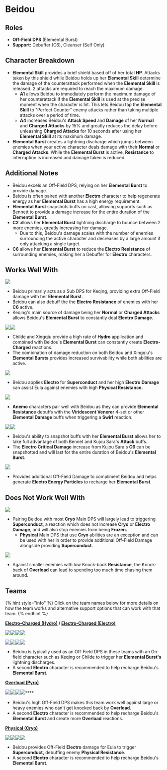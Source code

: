 # Beidou

## Roles

* **Off-Field DPS** (Elemental Burst)
* **Support:** Debuffer (C6), Cleanser (Self Only)

## Character Breakdown

* **Elemental Skill** provides a brief shield based off of her total **HP**. Attacks taken by this shield while Beidou holds up her **Elemental Skill** determine the damage of the counterattack performed when the **Elemental Skill** is released. 2 attacks are required to reach the maximum damage.
  * **A1** allows Beidou to immediately perform the maximum damage of her counterattack if the **Elemental Skill** is used at the precise moment when the character is hit. This lets Beidou tap the **Elemental Skill** to "Perfect Counter" enemy attacks rather than taking multiple attacks over a period of time.
  * **A4** increases Beidou's **Attack Speed** and **Damage** of her **Normal** and **Charged Attacks** by 15% and greatly reduces the delay before unleashing **Charged Attacks** for 10 seconds after using her **Elemental Skill** at its maximum damage.
* **Elemental Burst** creates a lightning discharge which jumps between enemies when your active character deals damage with their **Normal** or **Charged Attacks**. While the **Elemental Burst** is active, **Resistance** to interruption is increased and damage taken is reduced.

## Additional Notes

* Beidou excels an Off-Field DPS, relying on her **Elemental Burst** to provide damage.
* Beidou is often paired with another **Electro** character to help regenerate energy as her **Elemental Burst** has a high energy requirement.
* **Elemental Burst** snapshots buffs on cast, allowing supports such as Bennett to provide a damage increase for the entire duration of the **Elemental Burst.**
* **C2** allows her **Elemental Burst** lightning discharge to bounce between 2 more enemies, greatly increasing her damage.
  * Due to this, Beidou's damage scales with the number of enemies surrounding the active character and decreases by a large amount if only attacking a single target.
* **C6** allows her **Elemental Burst** to reduce the **Electro** **Resistance** of surrounding enemies, making her a Debuffer for **Electro** characters.

## Works Well With

![](../../.gitbook/assets/UI\_AvatarIcon\_Keqing.png)

* Beidou primarily acts as a Sub DPS for Keqing, providing extra Off-Field damage with her **Elemental Burst**.
* Beidou can also debuff the the **Electro** **Resistance** of enemies with her **C6** active.
* Keqing's main source of damage being her **Normal** or **Charged Attacks** allows Beidou's **Elemental Burst** to constantly deal **Electro** **Damage**.

![](../../.gitbook/assets/UI\_AvatarIcon\_Tartaglia.png)![](../../.gitbook/assets/UI\_AvatarIcon\_Xingqiu.png)

* Childe and Xingqiu provide a high rate of **Hydro** application and combined with Beidou's **Elemental Burst** can constantly create **Electro-Charged** reactions.
* The combination of damage reduction on both Beidou and Xingqiu's **Elemental Bursts** provides increased survivability while both abilities are active.

![](../../.gitbook/assets/UI\_AvatarIcon\_Eula.png)

* Beidou applies **Electro** for **Superconduct** and her high **Electro** **Damage** can assist Eula against enemies with high **Physical Resistance.**

![](../../.gitbook/assets/Element\_Anemo.webp)

* **Anemo** characters pair well with Beidou as they can provide **Elemental Resistance** debuffs with the **Viridescent Venerer** 4-set or other **Elemental Damage** buffs when triggering a **Swirl** reaction.

![](../../.gitbook/assets/UI\_AvatarIcon\_Bennett.png)![](../../.gitbook/assets/UI\_AvatarIcon\_Sara.png)

* Beidou's ability to snapshot buffs with her **Elemental Burst** allows her to take full advantage of both Bennet and Kujou Sara's **Attack** buffs.
* The **Electro Critical Damage** increase from Kujou Sara's **C6** can be snapshotted and will last for the entire duration of Beidou's **Elemental Burst**.

![](../../.gitbook/assets/UI\_AvatarIcon\_Fischl.png)

* Provides additional Off-Field Damage to compliment Beidou and helps generate **Electro Energy Particles** to recharge her **Elemental Burst**.

## Does Not Work Well With

![](../../.gitbook/assets/Element\_Cryo.webp)

* Pairing Beidou with most **Cryo** Main DPS will largely lead to triggering **Superconduct**, a reaction which does not increase **Cryo** or **Electro** **Damage**, and will also stop enemies from being **Frozen.**
  * **Physical** Main DPS that use **Cryo** abilities are an exception and can be used with her in order to provide additional Off-Field Damage alongside providing **Superconduct**.

![](../../.gitbook/assets/Element\_Pyro.webp)

* Against smaller enemies with low Knock-back **Resistance**, the Knock-back of **Overload** can lead to spending too much time chasing them around.

## Teams

{% hint style="info" %}
Click on the team names below for more details on how the team works and alternative support options that can work with that team.
{% endhint %}

****[**Electro-Charged (Hydro)**](../../teams/electro-charged-hydro.md) **/** [**Electro-Charged (Electro)**](../../teams/electro-charged.md)****

![](../../.gitbook/assets/UI\_AvatarIcon\_Keqing.png)![](../../.gitbook/assets/UI\_AvatarIcon\_Xingqiu.png)![](../../.gitbook/assets/UI\_AvatarIcon\_Beidou.png)![](../../.gitbook/assets/UI\_AvatarIcon\_Bennett.png)

![](../../.gitbook/assets/UI\_AvatarIcon\_Tartaglia.png)![](../../.gitbook/assets/UI\_AvatarIcon\_Beidou.png)![](../../.gitbook/assets/UI\_AvatarIcon\_Fischl.png)![](../../.gitbook/assets/UI\_AvatarIcon\_Bennett.png)

* Beidou is typically used as an Off-Field DPS in these teams with an On-field character such as Keqing or Childe to trigger her **Elemental Burst's** lightning discharges.
* A second **Electro** character is recommended to help recharge Beidou's **Elemental Burst**.

****[**Overload (Pyro)**](../../teams/overload.md)****

****![](../../.gitbook/assets/UI\_AvatarIcon\_Yoimiya.png)****![](../../.gitbook/assets/UI\_AvatarIcon\_Beidou.png)****![](../../.gitbook/assets/UI\_AvatarIcon\_Fischl.png)****![](../../.gitbook/assets/UI\_AvatarIcon\_Bennett.png)****

* Beidou's high Off-Field DPS makes this team work well against large or heavy enemies who can't get knocked back by **Overload**.
* A second **Electro** character is recommended to help recharge Beidou's **Elemental Burst** and create more **Overload** reactions.

****[**Physical (Cryo)**](../../teams/physical-cryo.md)****

![](../../.gitbook/assets/UI\_AvatarIcon\_Eula.png)![](../../.gitbook/assets/UI\_AvatarIcon\_Fischl.png)![](../../.gitbook/assets/UI\_AvatarIcon\_Beidou.png)![](../../.gitbook/assets/UI\_AvatarIcon\_Diona.png)

* Beidou provides Off-Field **Electro** damage for Eula to trigger **Superconduct,** debuffing enemy **Physical Resistance**.
* A second **Electro** character is recommended to help recharge Beidou's **Elemental Burst**.

